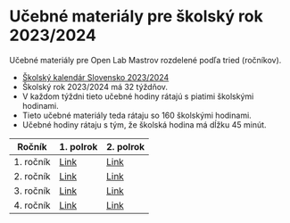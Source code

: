 # Učebné materiály pre školský rok 2023/2024

Učebné materiály pre Open Lab Mastrov rozdelené podľa tried (ročníkov).

- [Školský kalendár Slovensko 2023/2024](https://calendar.zoznam.sk/school-sksk.php)
- Školský rok 2023/2024 má 32 týždňov.
- V každom týždni tieto učebné hodiny rátajú s piatimi školskými hodinami.
- Tieto učebné materiály teda rátaju so 160 školskými hodinami.
- Učebné hodiny rátaju s tým, že školská hodina má dĺžku 45 minút.

| Ročník | 1. polrok | 2. polrok |
| --- | --- | --- |
| 1. ročník | [Link](/curriculum-2023-2024/1_rocnik/1_polrok/Ucebny_plan.md) | [Link](/curriculum-2023-2024/1_rocnik/2_polrok/Ucebny_plan.md) |
| 2. ročník | [Link](/curriculum-2023-2024/2_rocnik/1_polrok/Ucebny_plan.md) | [Link](/curriculum-2023-2024/2_rocnik/2_polrok/Ucebny_plan.md) |
| 3. ročník | [Link](/curriculum-2023-2024/3_rocnik/Questoverflow.md) | [Link](/curriculum-2023-2024/3_rocnik/2_polrok/Ucebny_plan.md) |
| 4. ročník | [Link](/curriculum-2023-2024/4_rocnik/1_polrok/Ucebny_plan.md) | [Link](/curriculum-2023-2024/4_rocnik/2_polrok/Ucebny_plan.md) |
